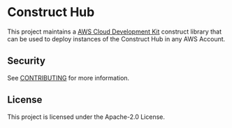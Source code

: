 # Construct Hub

This project maintains a [AWS Cloud Development Kit][aws-cdk] construct library
that can be used to deploy instances of the Construct Hub in any AWS Account.

[aws-cdk]: https://github.com/aws/aws-cdk

## Security

See [CONTRIBUTING](CONTRIBUTING.md#security-issue-notifications) for more
information.

## License

This project is licensed under the Apache-2.0 License.
